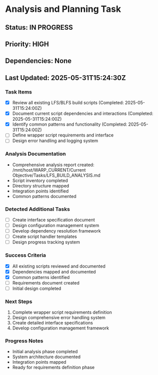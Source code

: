 # Analysis and Planning Task
## Status: IN PROGRESS
## Priority: HIGH
## Dependencies: None
## Last Updated: 2025-05-31T15:24:30Z

### Task Items
- [x] Review all existing LFS/BLFS build scripts (Completed: 2025-05-31T15:24:00Z)
- [x] Document current script dependencies and interactions (Completed: 2025-05-31T15:24:00Z)
- [x] Identify common patterns and functionality (Completed: 2025-05-31T15:24:00Z)
- [ ] Define wrapper script requirements and interface
- [ ] Design error handling and logging system

### Analysis Documentation
- Comprehensive analysis report created: /mnt/host/WARP_CURRENT/Current Objective/Tasks/LFS_BUILD_ANALYSIS.md
- Script inventory completed
- Directory structure mapped
- Integration points identified
- Common patterns documented

### Detected Additional Tasks
- [ ] Create interface specification document
- [ ] Design configuration management system
- [ ] Develop dependency resolution framework
- [ ] Create script handler templates
- [ ] Design progress tracking system

### Success Criteria
- [x] All existing scripts reviewed and documented
- [x] Dependencies mapped and documented
- [x] Common patterns identified
- [ ] Requirements document created
- [ ] Initial design completed

### Next Steps
1. Complete wrapper script requirements definition
2. Design comprehensive error handling system
3. Create detailed interface specifications
4. Develop configuration management framework

### Progress Notes
- Initial analysis phase completed
- System architecture documented
- Integration points mapped
- Ready for requirements definition phase
